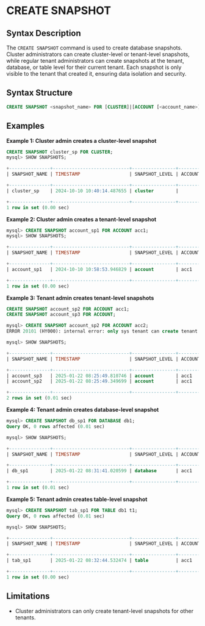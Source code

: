 # CREATE SNAPSHOT

## Syntax Description

The `CREATE SNAPSHOT` command is used to create database snapshots. Cluster administrators can create cluster-level or tenant-level snapshots, while regular tenant administrators can create snapshots at the tenant, database, or table level for their current tenant. Each snapshot is only visible to the tenant that created it, ensuring data isolation and security.

## Syntax Structure

```sql
CREATE SNAPSHOT <snapshot_name> FOR [CLUSTER]|[ACCOUNT [<account_name>]]|[DATABASE <database_name>]|[TABLE <database_name> <tables_name>]
```

## Examples

**Example 1: Cluster admin creates a cluster-level snapshot**

```sql
CREATE SNAPSHOT cluster_sp FOR CLUSTER;
mysql> SHOW SNAPSHOTS;

+---------------+----------------------------+----------------+--------------+---------------+------------+
| SNAPSHOT_NAME | TIMESTAMP                  | SNAPSHOT_LEVEL | ACCOUNT_NAME | DATABASE_NAME | TABLE_NAME |

+---------------+----------------------------+----------------+--------------+---------------+------------+
| cluster_sp    | 2024-10-10 10:40:14.487655 | cluster        |              |               |            |

+---------------+----------------------------+----------------+--------------+---------------+------------+
1 row in set (0.00 sec)
```

**Example 2: Cluster admin creates a tenant-level snapshot**

```sql
mysql> CREATE SNAPSHOT account_sp1 FOR ACCOUNT acc1;
mysql> SHOW SNAPSHOTS;

+---------------+----------------------------+----------------+--------------+---------------+------------+
| SNAPSHOT_NAME | TIMESTAMP                  | SNAPSHOT_LEVEL | ACCOUNT_NAME | DATABASE_NAME | TABLE_NAME |

+---------------+----------------------------+----------------+--------------+---------------+------------+
| account_sp1   | 2024-10-10 10:58:53.946829 | account        | acc1         |               |            |

+---------------+----------------------------+----------------+--------------+---------------+------------+
1 row in set (0.00 sec)
```

**Example 3: Tenant admin creates tenant-level snapshots**

```sql
CREATE SNAPSHOT account_sp2 FOR ACCOUNT acc1;
CREATE SNAPSHOT account_sp3 FOR ACCOUNT;

mysql> CREATE SNAPSHOT account_sp2 FOR ACCOUNT acc2;
ERROR 20101 (HY000): internal error: only sys tenant can create tenant level snapshot for other tenant--Tenant admins can only create snapshots for their own tenant

mysql> SHOW SNAPSHOTS;

+---------------+----------------------------+----------------+--------------+---------------+------------+
| SNAPSHOT_NAME | TIMESTAMP                  | SNAPSHOT_LEVEL | ACCOUNT_NAME | DATABASE_NAME | TABLE_NAME |

+---------------+----------------------------+----------------+--------------+---------------+------------+
| account_sp3   | 2025-01-22 08:25:49.810746 | account        | acc1         |               |            |
| account_sp2   | 2025-01-22 08:25:49.349699 | account        | acc1         |               |            |

+---------------+----------------------------+----------------+--------------+---------------+------------+
2 rows in set (0.01 sec)
```

**Example 4: Tenant admin creates database-level snapshot**

```sql
mysql> CREATE SNAPSHOT db_sp1 FOR DATABASE db1;
Query OK, 0 rows affected (0.01 sec)

mysql> SHOW SNAPSHOTS;

+---------------+----------------------------+----------------+--------------+---------------+------------+
| SNAPSHOT_NAME | TIMESTAMP                  | SNAPSHOT_LEVEL | ACCOUNT_NAME | DATABASE_NAME | TABLE_NAME |

+---------------+----------------------------+----------------+--------------+---------------+------------+
| db_sp1        | 2025-01-22 08:31:41.020599 | database       | acc1         | db1           |            |

+---------------+----------------------------+----------------+--------------+---------------+------------+
1 row in set (0.01 sec)
```

**Example 5: Tenant admin creates table-level snapshot**

```sql
mysql> CREATE SNAPSHOT tab_sp1 FOR TABLE db1 t1;
Query OK, 0 rows affected (0.01 sec)

mysql> SHOW SNAPSHOTS;

+---------------+----------------------------+----------------+--------------+---------------+------------+
| SNAPSHOT_NAME | TIMESTAMP                  | SNAPSHOT_LEVEL | ACCOUNT_NAME | DATABASE_NAME | TABLE_NAME |

+---------------+----------------------------+----------------+--------------+---------------+------------+
| tab_sp1       | 2025-01-22 08:32:44.532474 | table          | acc1         | db1           | t1         |

+---------------+----------------------------+----------------+--------------+---------------+------------+
1 row in set (0.00 sec)
```

## Limitations

- Cluster administrators can only create tenant-level snapshots for other tenants.

